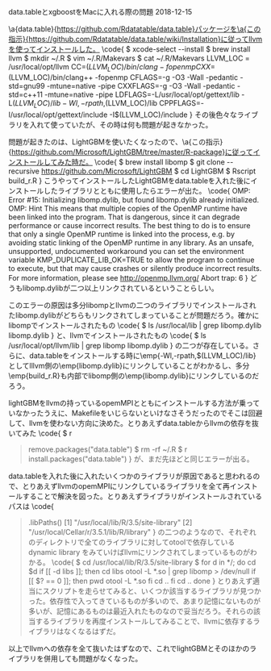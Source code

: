 data.tableとxgboostをMacに入れる際の問題
2018-12-15


\a{data.table}{https://github.com/Rdatatable/data.table}パッケージを\a{この指示}{https://github.com/Rdatatable/data.table/wiki/Installation}に従ってllvmを使ってインストールした。
\code{
$ xcode-select --install
$ brew install llvm
$ mkdir ~/.R
$ vim ~/.R/Makevars
$ cat ~/.R/Makevars
LLVM_LOC = /usr/local/opt/llvm
CC=$(LLVM_LOC)/bin/clang -fopenmp
CXX=$(LLVM_LOC)/bin/clang++ -fopenmp
CFLAGS=-g -O3 -Wall -pedantic -std=gnu99 -mtune=native -pipe
CXXFLAGS=-g -O3 -Wall -pedantic -std=c++11 -mtune=native -pipe
LDFLAGS=-L/usr/local/opt/gettext/lib -L$(LLVM_LOC)/lib -Wl,-rpath,$(LLVM_LOC)/lib
CPPFLAGS=-I/usr/local/opt/gettext/include -I$(LLVM_LOC)/include
}
その後色々なライブラリを入れて使っていたが、その時は何も問題が起きなかった。


問題が起きたのは、LightGBMを使いたくなったので、\a{この指示}{https://github.com/Microsoft/LightGBM/tree/master/R-package}に従ってインストールしてみた時だ。
\code{
$ brew install libomp
$ git clone --recursive https://github.com/Microsoft/LightGBM
$ cd LightGBM
$ Rscript build_r.R
}
こうやってインストールしたLightGBMをdata.tableを入れた後にインストールしたライブラリとともに使用したらエラーが出た。
\code{
OMP: Error #15: Initializing libomp.dylib, but found libomp.dylib already initialized.
OMP: Hint This means that multiple copies of the OpenMP runtime have been linked into the program. That is dangerous, since it can degrade performance or cause incorrect results. The best thing to do is to ensure that only a single OpenMP runtime is linked into the process, e.g. by avoiding static linking of the OpenMP runtime in any library. As an unsafe, unsupported, undocumented workaround you can set the environment variable KMP_DUPLICATE_LIB_OK=TRUE to allow the program to continue to execute, but that may cause crashes or silently produce incorrect results. For more information, please see http://openmp.llvm.org/
Abort trap: 6
}
どうもlibomp.dylibが二つ以上リンクされているということらしい。


このエラーの原因は多分libompとllvmの二つのライブラリでインストールされたlibomp.dylibがどちらもリンクされてしまっていることが問題だろう。確かにlibompでインストールされたもの
\code{
$ ls /usr/local/lib | grep libomp.dylib
libomp.dylib
}
と、llvmでインストールされたもの
\code{
$ ls /usr/local/opt/llvm/lib | grep libomp
libomp.dylib
}
の二つが存在している。さらに、data.tableをインストールする時に\emp{-Wl,-rpath,$(LLVM_LOC)/lib}としてlllvm側の\emp{libomp.dylib}にリンクしていることがわかるし、多分\emp{build_r.R}も内部でlibomp側の\emp{libomp.dylib}にリンクしているのだろう。


lightGBMをllvmの持っているopemMPIとともにインストールする方法が乗っていなかったうえに、Makefileをいじらないといけなさそうだったのでそこは回避して、llvmを使わない方向に決めた。とりあえずdata.tableからllvmの依存を抜いてみた
\code{
$ r
> remove.packages("data.table")
$ rm -rf ~/.R
$ r
> install.packages("data.table")
}
が、まだ先ほどと同じエラーが出る。


data.tableを入れた後に入れたいくつかのライブラリが原因であると思われるので、とりあえずllvmのopemMPIにリンクしているライブラリを全て再インストールすることで解決を図った。とりあえずライブラリがインストールされているパスは
\code{
> .libPaths()
[1] "/usr/local/lib/R/3.5/site-library"
[2] "/usr/local/Cellar/r/3.5.1/lib/R/library"
}
の二つのようなので、それぞれのディレクトリで全てのライブラリに対してotoolで依存している dynamic library をみていけばllvmにリンクされてしまっているものがわかる。
\code{
$ cd /usr/local/lib/R/3.5/site-library
$ for d in */; do
  cd $d
  if [[ -d libs ]]; then
    cd libs
    otool -L *.so | grep libomp > /dev/null
    if [[ $? == 0 ]]; then
      pwd
      otool -L *.so
    fi
    cd ..
  fi
  cd ..
done
}
とりあえず適当にスクリプトを走らせてみると、いくつか該当するライブラリが見つかった。依存性で入ってきているものが多いので、あまり記憶にないものが多いが、記憶にあるものは最近入れたものなので妥当だろう。それらの該当するライブラリを再度インストールしてみることで、llvmに依存するライブラリはなくなるはずだ。

以上でllvmへの依存を全て抜いたはずなので、これでlightGBMとそのほかのライブラリを併用しても問題がなくなった。
